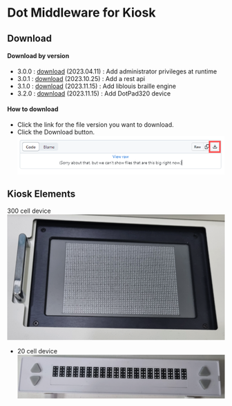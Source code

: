 # Dot Middleware for Kiosk

## Download
#### Download by version
- 3.0.0 : <a href="3.0.0/dot-middleware-kiosk-3.0.0.zip">download</a> (2023.04.11) : Add administrator privileges at runtime
- 3.0.1 : <a href="3.0.1/dot-middleware-kiosk-3.0.1.zip">download</a> (2023.10.25) : Add a rest api
- 3.1.0 : <a href="3.1.0/dot-middleware-kiosk-3.1.0.zip">download</a> (2023.11.15) : Add liblouis braille engine
- 3.2.0 : <a href="3.1.0/dot-middleware-kiosk-3.2.0.zip">download</a> (2023.11.15) : Add DotPad320 device

#### How to download
 - Click the link for the file version you want to download.  
 - Click the Download button.  
   <img src="images/download.gif" alt="How to download">

 ## Kiosk Elements
  300 cell device  
  <img src="images/device-300cell.png" alt="300 cell device" width="600">

- 20 cell device  
  <img src="images/device-20cell.png" alt="20 cell device" width="600">
